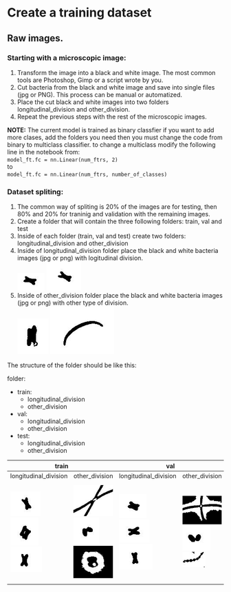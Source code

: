 # Create a training dataset

## Raw images. 

### Starting with a microscopic image:
1. Transform the image into a black and white image. The most common tools are Photoshop, Gimp or a script wrote by you.
2. Cut bacteria from the black and white image and save into single files (jpg or PNG). This process can be manual or automatized.
3. Place the cut black and white images into two folders longitudinal_division and other_division.
4. Repeat the previous steps with the rest of the microscopic images.

**NOTE:** The current model is trained as binary classfier if you want to add more clases, add the folders you need then you must change the code from binary to multiclass classifier. to change a multiclass modify the following line in the notebook from:<br>
`model_ft.fc = nn.Linear(num_ftrs, 2)` <br>
to<br>
`model_ft.fc = nn.Linear(num_ftrs, number_of_classes)` <br>

### Dataset spliting:
1. The common way of spliting is 20% of the images are for testing, then 80% and 20% for traninig and validation with the remaining images.
2. Create a folder that will contain the three following folders: train, val and test
3. Inside of each folder (train, val and test) create two folders: longitudinal_division and other_division
4. Inside of longitudinal_division folder place the black and white bacteria images (jpg or png) with logitudinal division.<br>
![longitudinal1](imgs/longdiv_train_55.jpg) ![longitudinal2](imgs/longdiv_train_72.jpg)
5. Inside of other_division folder place the black and white bacteria images (jpg or png) with other type of division.<br>
![other1](imgs/other_1.jpg) ![other2](imgs/other_2.jpg)

The structure of the folder should be like this:<br>

folder:
  * train:<br>
    * longitudinal_division<br>
    * other_division<br>
  * val:<br>
    * longitudinal_division<br>
    * other_division<br>
  * test:<br>
    * longitudinal_division<br>
    * other_division<br>

<table>
  <thead>
    <tr>
      <th colspan=4>train</th>
      <th colspan=4>val</th>
      <th colspan=4>test</th>
    </tr>
  </thead>
  <tbody>
    <tr>
      <td colspan=2>longitudinal_division</td>
      <td colspan=2>other_division</td>
      <td colspan=2>longitudinal_division</td>
      <td colspan=2>other_division</td>
      <td colspan=2>longitudinal_division</td>
      <td colspan=2>other_division</td>
    </tr>
      <td colspan=2><img src="imgs/train_long_1.jpg" alt=""></img> <img src="imgs/train_long_2.jpg" alt=""></img> <img src="imgs/train_long_3.jpg" alt=""></img>
      <td colspan=2><img src="imgs/train_other_1.jpg" alt=""></img> <img src="imgs/train_other_2.jpg" alt=""></img> <img src="imgs/train_other_3.jpg" alt=""></img>
      <td colspan=2><img src="imgs/val_long_1.jpg" alt=""></img> <img src="imgs/val_long_2.jpg" alt=""></img> <img src="imgs/val_long_3.jpg" alt=""></img>
      <td colspan=2><img src="imgs/val_other_1.jpg" alt=""></img> <img src="imgs/val_other_2.jpg" alt=""></img> <img src="imgs/val_other_3.jpg" alt=""></img>
      <td colspan=2><img src="imgs/test_long_1.jpg" alt=""></img> <img src="imgs/test_long_2.jpg" alt=""></img> <img src="imgs/test_long_3.jpg" alt=""></img>
      <td colspan=2><img src="imgs/test_other_1.jpg" alt=""></img> <img src="imgs/test_other_2.jpg" alt=""></img> <img src="imgs/test_other_3.jpg" alt=""></img>
    <tr>
    </tr>
  </tbody>
</table>
